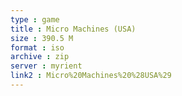 ```yaml
---
type : game
title : Micro Machines (USA)
size : 390.5 M
format : iso
archive : zip
server : myrient
link2 : Micro%20Machines%20%28USA%29
---
```

